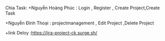 Chia Task:
+Nguyễn Hoàng Phúc : Login , Register , Create Project,Create Task


+Nguyễn Đình Thoại : projectmanagement , Edit Project ,Delete Project

+link Deloy :https://jira-project-ck.surge.sh/
